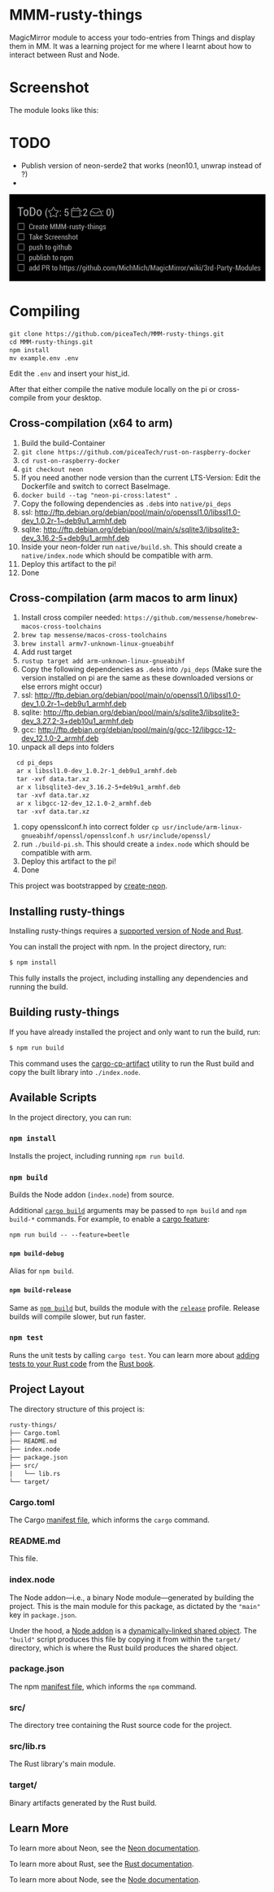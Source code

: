 # MMM-rusty-things

MagicMirror module to access your todo-entries from Things and display them in MM.
It was a learning project for me where I learnt about how to interact between Rust and Node.

# Screenshot

The module looks like this:



# TODO

- Publish version of neon-serde2 that works (neon10.1, unwrap instead of ?)
- 


![Example of MMM-rusty-things publishing todos](img/MMM-rusty-things-screenshot.png)

# Compiling

```
git clone https://github.com/piceaTech/MMM-rusty-things.git
cd MMM-rusty-things.git
npm install
mv example.env .env
```
Edit the `.env` and insert your hist_id. 

After that either compile the native module locally on the pi or cross-compile from your desktop.

## Cross-compilation (x64 to arm)
1. Build the build-Container
  1. `git clone https://github.com/piceaTech/rust-on-raspberry-docker`
  1. `cd rust-on-raspberry-docker`
  1. `git checkout neon`
  1. If you need another node version than the current LTS-Version: Edit the Dockerfile and switch to correct BaseImage.
  1. `docker build --tag "neon-pi-cross:latest" .`
1. Copy the following dependencies as `.deb`s into `native/pi_deps`
  1. ssl: http://ftp.debian.org/debian/pool/main/o/openssl1.0/libssl1.0-dev_1.0.2r-1~deb9u1_armhf.deb
  1. sqlite: http://ftp.debian.org/debian/pool/main/s/sqlite3/libsqlite3-dev_3.16.2-5+deb9u1_armhf.deb
1. Inside your neon-folder run `native/build.sh`. This should create a `native/index.node` which should be compatible with arm.
1. Deploy this artifact to the pi!
1. Done

## Cross-compilation (arm macos to arm linux)

1. Install cross compiler needed: `https://github.com/messense/homebrew-macos-cross-toolchains`
  1. `brew tap messense/macos-cross-toolchains`
  1. `brew install armv7-unknown-linux-gnueabihf`
1. Add rust target
  1. `rustup target add arm-unknown-linux-gnueabihf`
1. Copy the following dependencies as `.deb`s into `/pi_deps` (Make sure the version installed on pi are the same as these downloaded versions or else errors might occur)
  1. ssl: http://ftp.debian.org/debian/pool/main/o/openssl1.0/libssl1.0-dev_1.0.2r-1~deb9u1_armhf.deb
  1. sqlite: http://ftp.debian.org/debian/pool/main/s/sqlite3/libsqlite3-dev_3.27.2-3+deb10u1_armhf.deb
  1. gcc: http://ftp.debian.org/debian/pool/main/g/gcc-12/libgcc-12-dev_12.1.0-2_armhf.deb
1. unpack all deps into folders
  ```
    cd pi_deps
    ar x libssl1.0-dev_1.0.2r-1_deb9u1_armhf.deb
    tar -xvf data.tar.xz
    ar x libsqlite3-dev_3.16.2-5+deb9u1_armhf.deb
    tar -xvf data.tar.xz
    ar x libgcc-12-dev_12.1.0-2_armhf.deb
    tar -xvf data.tar.xz
  ```
1. copy opensslconf.h into correct folder
  `cp usr/include/arm-linux-gnueabihf/openssl/opensslconf.h usr/include/openssl/`
1. run `./build-pi.sh`. This should create a `index.node` which should be compatible with arm.
1. Deploy this artifact to the pi!
1. Done




This project was bootstrapped by [create-neon](https://www.npmjs.com/package/create-neon).

## Installing rusty-things

Installing rusty-things requires a [supported version of Node and Rust](https://github.com/neon-bindings/neon#platform-support).

You can install the project with npm. In the project directory, run:

```sh
$ npm install
```

This fully installs the project, including installing any dependencies and running the build.

## Building rusty-things

If you have already installed the project and only want to run the build, run:

```sh
$ npm run build
```

This command uses the [cargo-cp-artifact](https://github.com/neon-bindings/cargo-cp-artifact) utility to run the Rust build and copy the built library into `./index.node`.

## Available Scripts

In the project directory, you can run:

### `npm install`

Installs the project, including running `npm run build`.

### `npm build`

Builds the Node addon (`index.node`) from source.

Additional [`cargo build`](https://doc.rust-lang.org/cargo/commands/cargo-build.html) arguments may be passed to `npm build` and `npm build-*` commands. For example, to enable a [cargo feature](https://doc.rust-lang.org/cargo/reference/features.html):

```
npm run build -- --feature=beetle
```

#### `npm build-debug`

Alias for `npm build`.

#### `npm build-release`

Same as [`npm build`](#npm-build) but, builds the module with the [`release`](https://doc.rust-lang.org/cargo/reference/profiles.html#release) profile. Release builds will compile slower, but run faster.

### `npm test`

Runs the unit tests by calling `cargo test`. You can learn more about [adding tests to your Rust code](https://doc.rust-lang.org/book/ch11-01-writing-tests.html) from the [Rust book](https://doc.rust-lang.org/book/).

## Project Layout

The directory structure of this project is:

```
rusty-things/
├── Cargo.toml
├── README.md
├── index.node
├── package.json
├── src/
|   └── lib.rs
└── target/
```

### Cargo.toml

The Cargo [manifest file](https://doc.rust-lang.org/cargo/reference/manifest.html), which informs the `cargo` command.

### README.md

This file.

### index.node

The Node addon—i.e., a binary Node module—generated by building the project. This is the main module for this package, as dictated by the `"main"` key in `package.json`.

Under the hood, a [Node addon](https://nodejs.org/api/addons.html) is a [dynamically-linked shared object](https://en.wikipedia.org/wiki/Library_(computing)#Shared_libraries). The `"build"` script produces this file by copying it from within the `target/` directory, which is where the Rust build produces the shared object.

### package.json

The npm [manifest file](https://docs.npmjs.com/cli/v7/configuring-npm/package-json), which informs the `npm` command.

### src/

The directory tree containing the Rust source code for the project.

### src/lib.rs

The Rust library's main module.

### target/

Binary artifacts generated by the Rust build.

## Learn More

To learn more about Neon, see the [Neon documentation](https://neon-bindings.com).

To learn more about Rust, see the [Rust documentation](https://www.rust-lang.org).

To learn more about Node, see the [Node documentation](https://nodejs.org).
